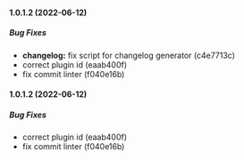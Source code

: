 #### 1.0.1.2 (2022-06-12)

##### Bug Fixes

* **changelog:**  fix script for changelog generator (c4e7713c)
*  correct plugin id (eaab400f)
*  fix commit linter (f040e16b)

#### 1.0.1.2 (2022-06-12)

##### Bug Fixes

*  correct plugin id (eaab400f)
*  fix commit linter (f040e16b)

